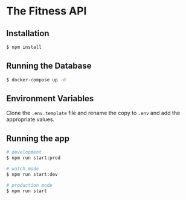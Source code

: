 # The Fitness API

## Installation

```bash
$ npm install
```
## Running the Database

```bash
$ docker-compose up -d
```

## Environment Variables

Clone the ```.env.template``` file and rename the copy to ```.env``` and add the appropriate values.

## Running the app

```bash
# development
$ npm run start:prod

# watch mode
$ npm run start:dev

# production mode
$ npm run start
```

